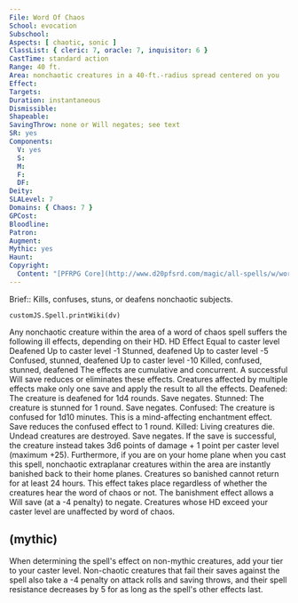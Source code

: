 ```yaml
---
File: Word Of Chaos
School: evocation
Subschool: 
Aspects: [ chaotic, sonic ]
ClassList: { cleric: 7, oracle: 7, inquisitor: 6 }
CastTime: standard action
Range: 40 ft.
Area: nonchaotic creatures in a 40-ft.-radius spread centered on you
Effect: 
Targets: 
Duration: instantaneous
Dismissible: 
Shapeable: 
SavingThrow: none or Will negates; see text
SR: yes
Components:
  V: yes
  S: 
  M: 
  F: 
  DF: 
Deity: 
SLALevel: 7
Domains: { Chaos: 7 }
GPCost: 
Bloodline: 
Patron: 
Augment: 
Mythic: yes
Haunt: 
Copyright:
  Content: "[PFRPG Core](http://www.d20pfsrd.com/magic/all-spells/w/word-of-chaos)"
---
```

Brief:: Kills, confuses, stuns, or deafens nonchaotic subjects.

```dataviewjs
customJS.Spell.printWiki(dv)
```

Any nonchaotic creature within the area of a word of chaos spell suffers the following ill effects, depending on their HD. HD Effect Equal to caster level Deafened Up to caster level -1 Stunned, deafened Up to caster level -5 Confused, stunned, deafened Up to caster level -10 Killed, confused, stunned, deafened The effects are cumulative and concurrent. A successful Will save reduces or eliminates these effects. Creatures affected by multiple effects make only one save and apply the result to all the effects. Deafened: The creature is deafened for 1d4 rounds. Save negates. Stunned: The creature is stunned for 1 round. Save negates. Confused: The creature is confused for 1d10 minutes. This is a mind-affecting enchantment effect. Save reduces the confused effect to 1 round. Killed: Living creatures die. Undead creatures are destroyed. Save negates. If the save is successful, the creature instead takes 3d6 points of damage + 1 point per caster level (maximum +25). Furthermore, if you are on your home plane when you cast this spell, nonchaotic extraplanar creatures within the area are instantly banished back to their home planes. Creatures so banished cannot return for at least 24 hours. This effect takes place regardless of whether the creatures hear the word of chaos or not. The banishment effect allows a Will save (at a -4 penalty) to negate. Creatures whose HD exceed your caster level are unaffected by word of chaos.


## (mythic)

When determining the spell's effect on non-mythic creatures, add your tier to your caster level. Non-chaotic creatures that fail their saves against the spell also take a -4 penalty on attack rolls and saving throws, and their spell resistance decreases by 5 for as long as the spell's other effects last.
